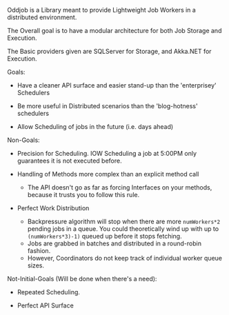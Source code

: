 Oddjob is a Library meant to provide Lightweight Job Workers in a distributed environment.

The Overall goal is to have a modular architecture for both Job Storage and Execution.

The Basic providers given are SQLServer for Storage, and Akka.NET for Execution.

Goals:

  - Have a cleaner API surface and easier stand-up than the 'enterprisey' Schedulers

  - Be more useful in Distributed scenarios than the 'blog-hotness' schedulers
  
  - Allow Scheduling of jobs in the future (i.e. days ahead)


Non-Goals:

  - Precision for Scheduling. IOW Scheduling a job at 5:00PM only guarantees it is not executed before.
  
  - Handling of Methods more complex than an explicit method call
    - The API doesn't go as far as forcing Interfaces on your methods, because it trusts you to follow this rule.

  - Perfect Work Distribution
    - Backpressure algorithm will stop when there are more `numWorkers*2` pending jobs in a queue. You could theoretically wind up with up to `(numWorkers*3)-1)` queued up before it stops fetching.
    - Jobs are grabbed in batches and distributed in a round-robin fashion. 
	- However, Coordinators do not keep track of individual worker queue sizes.
	

Not-Initial-Goals (Will be done when there's a need):

 - Repeated Scheduling.

 - Perfect API Surface